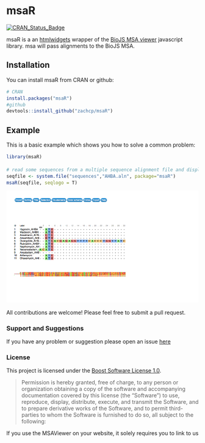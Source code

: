 
<!-- README.md is generated from README.Rmd. Please edit that file -->

# msaR

[![CRAN\_Status\_Badge](http://www.r-pkg.org/badges/version/msaR)](https://cran.r-project.org/package=msaR)

msaR is a an [htmlwidgets](https://github.com/ramnathv/htmlwidgets)
wrapper of the [BioJS MSA viewer](https://github.com/wilzbach/msa)
javascript library. msa will pass alignments to the BioJS MSA.

## Installation

You can install msaR from CRAN or github:

``` r
# CRAN
install.packages("msaR")
#github
devtools::install_github("zachcp/msaR")
```

## Example

This is a basic example which shows you how to solve a common problem:

``` r
library(msaR)

# read some sequences from a multiple sequence alignment file and display
seqfile <- system.file("sequences","AHBA.aln", package="msaR")
msaR(seqfile, seqlogo = T)
```

![](man/figures/msaR_screenshot.png)

All contributions are welcome! Please feel free to submit a pull
request.

### Support and Suggestions

If you have any problem or suggestion please open an issue
[here](https://github.com/zachcp/msaR/issues)

### License

This project is licensed under the [Boost Software License
1.0](https://github.com/wilzbach/msa/blob/master/LICENSE).

> Permission is hereby granted, free of charge, to any person or
> organization obtaining a copy of the software and accompanying
> documentation covered by this license (the “Software”) to use,
> reproduce, display, distribute, execute, and transmit the Software,
> and to prepare derivative works of the Software, and to permit
> third-parties to whom the Software is furnished to do so, all subject
> to the following:

If you use the MSAViewer on your website, it solely requires you to link
to us
